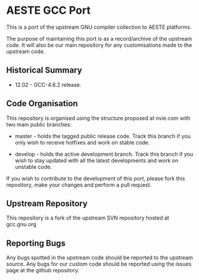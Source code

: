 AESTE GCC Port
=================
This is a port of the upstream GNU compiler collection to AESTE
platforms.

The purpose of maintaining this port is as a record/archive of the
upstream code. It will also be our main repository for any
customisations made to the upstream code.


Historical Summary
------------------
* 12.02 - GCC-4.6.2 release.


Code Organisation
-----------------
This repository is organised using the structure proposed at nvie.com
with two main public branches:

* master - holds the tagged public release code. Track this branch if
  you only wish to receive hotfixes and work on stable code.

* develop - holds the active development branch. Track this branch if
  you wish to stay updated with all the latest developments and work
  on unstable code.

If you wish to contribute to the development of this port, please fork
this repository, make your changes and perform a pull request.


Upstream Repository 
------------------- 
This repository is a fork of the upstream SVN repository hosted at
gcc.gnu.org


Reporting Bugs
--------------
Any bugs spotted in the upstream code should be reported to the
upstream source. Any bugs for our custom code should be reported using
the issues page at the github repository.
